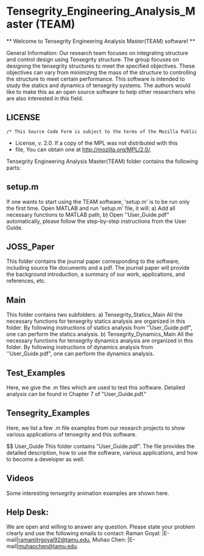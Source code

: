 # Tensegrity_Engineering_Analysis_Master (TEAM)

** Welcome to Tensegrity Engineering Analysis Master(TEAM) software! **

General Information: 
Our research team focuses on integrating structure and control design using Tensegrity structure. The group focuses 
on designing the tensegrity structures to meet the specified objectives. These objectives can vary from minimizing the 
mass of the structure to controlling the structure to meet certain performance. This software is intended to study the 
statics and dynamics of tensegrity systems. The authors would like to make this as an open source software to help other 
researchers who are also interested in this field. 

## LICENSE
    /* This Source Code Form is subject to the terms of the Mozilla Public
   * License, v. 2.0. If a copy of the MPL was not distributed with this
   * file, You can obtain one at http://mozilla.org/MPL/2.0/.
  
Tensegrity Engineering Analysis Master(TEAM) folder contains the following parts:

## setup.m 
If one wants to start using the TEAM software, 'setup.m' is to be run only the first time.
Open MATLAB and run 'setup.m' file, it will:
a) Add all necessary functions to MATLAB path,
b) Open ''User_Guide.pdf" automatically, please follow the step-by-step instructions from the User Guide.

## JOSS_Paper
This folder contains the journal paper corresponding to the software, including source file documents and a pdf. 
The journal paper will provide the background introduction, a summary of our work, applications, 
and references, etc. 

## Main
This folder contains two subfolders:
a) Tensegrity_Statics_Main
All the necessary functions for tensegrity statics analysis are organized in this folder.
By following instructions of statics analysis from ''User_Guide.pdf", one can perform the statics analysis.
b) Tensegrity_Dynamics_Main
All the necessary functions for tensegrity dynamics analysis are organized in this folder.
By following instructions of dynamics analysis from ''User_Guide.pdf", one can perform the dynamics analysis.

## Test_Examples
Here, we give the .m files which are used to test this software. Detailed analysis can be found in Chapter 7 of "User_Guide.pdf."

## Tensegrity_Examples
Here, we list a few .m file examples from our research projects to show various applications of tensegrity and this software.

$$ User_Guide
This folder contains "User_Guide.pdf". The file provides the detailed description, how to use the software, various applications, 
and how to become a developer as well.


## Videos
Some interesting tensegrity animation examples are shown here.


## Help Desk:
We are open and willing to answer any question. Please state your problem clearly and use the following emails to contact: 
Raman Goyal: |E-mail|ramaniitrgoyal92@tamu.edu, Muhao Chen: |E-mail|muhaochen@tamu.edu.
